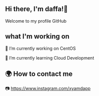 ## Hi there, I'm daffa!👋

Welcome to my profile GitHub

## what I'm working on
🔭 I’m currently working on CentOS

🌱 I’m currently learning Cloud Development

## 🌍 How to contact me
📷 https://www.instagram.com/xyamdapp
